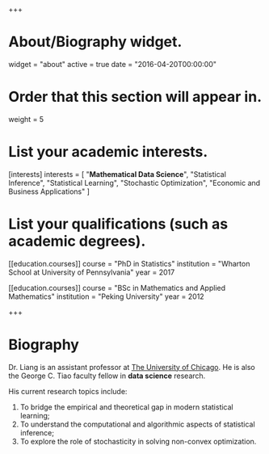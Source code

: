 +++
# About/Biography widget.
widget = "about"
active = true
date = "2016-04-20T00:00:00"

# Order that this section will appear in.
weight = 5

# List your academic interests.
[interests]
  interests = [
    "**Mathematical Data Science**",
    "Statistical Inference",
    "Statistical Learning",
    "Stochastic Optimization",
    "Economic and Business Applications"
  ]

# List your qualifications (such as academic degrees).
[[education.courses]]
  course = "PhD in Statistics"
  institution = "Wharton School at University of Pennsylvania"
  year = 2017

[[education.courses]]
  course = "BSc in Mathematics and Applied Mathematics"
  institution = "Peking University"
  year = 2012

+++

# Biography

Dr. Liang is an assistant professor at [The University of Chicago](https://www.chicagobooth.edu/faculty/directory/l/tengyuan-liang). He is also the George C. Tiao faculty fellow in **data science** research.  

His current research topics include:

1. To bridge the empirical and theoretical gap in modern statistical learning;
2. To understand the computational and algorithmic aspects of statistical inference;
3. To explore the role of stochasticity in solving non-convex optimization.

<!-- His CV can be found [here](pdf/Liang-CV.pdf). -->
